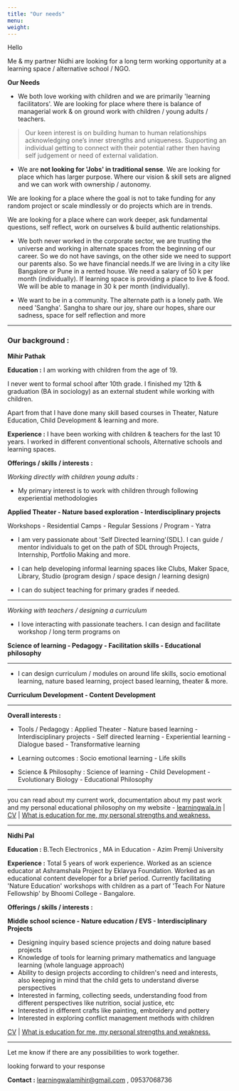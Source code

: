 ```yaml
---
title: "Our needs"
menu: 
weight: 
---
```



Hello

Me & my partner Nidhi are looking for a long term working opportunity at a learning space / alternative school / NGO.

**Our Needs**

- We both love working with children and we are primarily 'learning facilitators'. We are looking for place where there is balance of managerial work & on ground work with children / young adults / teachers.

> Our keen interest is on building human to human relationships acknowledging one’s inner strengths and uniqueness. Supporting an individual getting to connect with their potential rather then having self judgement or need of external validation.

- We are **not looking for 'Jobs' in traditional sense**. We are looking for place which has larger purpose. Where our vision & skill sets are aligned and we can work with ownership / autonomy. 

We are looking for a place where the goal is not to take funding for any random project or scale mindlessly or do projects which are in trends. 

We are looking for a place where can work deeper, ask fundamental questions, self reflect, work on ourselves & build authentic relationships.

- We both never worked in the corporate sector, we are trusting the universe and working in alternate spaces from the beginning of our career. So we do not have savings, on the other side we need to support our parents also. So we have financial needs.If we are living in a city like Bangalore or Pune in a rented house. We need a salary of 50 k per month (individually). If learning space is providing a place to live & food. We will be able to manage in 30 k per month (individually). 

- We want to be in a community. The alternate path is a lonely path. We need 'Sangha'. Sangha to share our joy, share our hopes, share our sadness, space for self reflection and more

--------------------

### Our background :

**Mihir Pathak**

**Education :** I am working with children from the age of 19. 

I never went to formal school after 10th grade. I finished my 12th & graduation (BA in sociology) as an external student while working with children. 

Apart from that I have done many skill based courses in Theater, Nature Education, Child Development & learning and more.

**Experience :** I have been working with children & teachers for the last 10 years. I worked in different conventional schools, Alternative schools and learning spaces.

**Offerings / skills / interests :** 

*Working directly with children  young adults :*

- My primary interest is to work with children through following experiential methodologies

**Applied Theater - Nature based exploration - Interdisciplinary projects**

Workshops - Residential Camps - Regular Sessions / Program - Yatra 

- I am very passionate about 'Self Directed learning'(SDL). 
I can guide / mentor individuals to get on the path of SDL through Projects, Internship, Portfolio Making and more.

- I can help developing informal learning spaces like Clubs, Maker Space, Library, Studio (program design / space design / learning design)

- I can do subject teaching for primary grades if needed.

-----

*Working with teachers / designing a curriculum*

- I love interacting with passionate teachers. I can design and facilitate workshop / long term programs on 

**Science of learning - Pedagogy - Facilitation skills - Educational philosophy**

------

- I can design curriculum / modules on around life skills, socio emotional learning, nature based learning, project based learning, theater & more. 

**Curriculum Development - Content Development**

-------

**Overall interests :**

- Tools / Pedagogy : Applied Theater - Nature based learning - Interdisciplinary projects - Self directed learning - Experiential learning - Dialogue based - Transformative learning

- Learning outcomes : Socio emotional learning - Life skills 

- Science & Philosophy : Science of learning - Child Development - Evolutionary Biology - Educational Philosophy

-----

you can read about my current work, documentation about my past work and my personal educational philosophy on my website - [learningwala.in](https://learningwala.in/)  | [CV](https://learningwala.in/mihir-cv-july-24/) | [What is education for me, my personal strengths and weakness.](/m-anubhuti)

--------------------

**Nidhi Pal** 

**Education :** B.Tech Electronics , MA in Education - Azim Premji University 

**Experience :** Total 5 years of work experience. Worked as an science educator at Ashramshala Project by Eklavya Foundation. Worked as an educational content developer for a brief period. Currently facilitating 'Nature Education' workshops with children as a part of 'Teach For Nature Fellowship' by Bhoomi College - Bangalore.

**Offerings / skills / interests :** 

**Middle school science - Nature education / EVS - Interdisciplinary Projects**

- Designing inquiry based science projects and doing nature based projects
- Knowledge of tools for learning primary mathematics and language learning (whole
language approach)
- Ability to design projects according to children's need and interests, also keeping in mind that the child gets to understand diverse perspectives
- Interested in farming, collecting seeds, understanding food from different perspectives like nutrition, social justice, etc
- Interested in different crafts like painting, embroidery and pottery
- Interested in exploring conflict management methods with children  

[CV](/nidhi-cv-oct2024.pdf) | [What is education for me, my personal strengths and weakness.](/n-anubhuti)

--------

Let me know if there are any possibilities to work together.

looking forward to your response 

**Contact :** learningwalamihir@gmail.com , 09537068736
